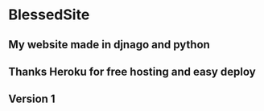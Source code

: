# BlessedSite
## My website made in djnago and python 

## Thanks Heroku for free hosting and easy deploy 

## Version 1